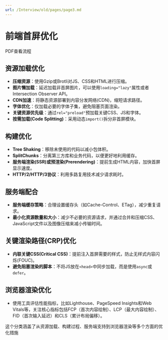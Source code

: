 ```yaml
---
url: /Interview/old/pages/page3.md
---
```

# 前端首屏优化

PDF查看流程

## 资源加载优化

* **压缩资源**：使用Gzip或Brotli对JS、CSS和HTML进行压缩。
* **图片懒加载**：延迟加载非首屏图片，可以使用`loading="lazy"`属性或者Intersection Observer API。
* **CDN加速**：将静态资源部署到内容分发网络(CDN)，缩短请求路径。
* **字体优化**：仅加载必要的字体子集，避免阻塞页面渲染。
* **关键资源优先级**：通过`rel="preload"`预加载关键CSS、JS和字体。
* **按需加载(Code Splitting)**：采用动态`import()`拆分非首屏模块。

## 构建优化

* **Tree Shaking**：移除未使用的代码以减小包体积。
* **SplitChunks**：分离第三方库和业务代码，以便更好地利用缓存。
* **服务端渲染(SSR)或预渲染(Prerendering)**：提前生成HTML内容，加快首屏显示速度。
* **HTTP/2/HTTP/3协议**：利用多路复用技术减少请求耗时。

## 服务端配合

* **服务端缓存策略**：合理设置缓存头（如Cache-Control、ETag），减少重复请求。
* **最小化资源数量和大小**：减少不必要的资源请求，并通过合并和压缩CSS、JavaScript文件以及图像压缩来减小传输时间。

## 关键渲染路径(CRP)优化

* **内联关键CSS(Critical CSS)**：提前注入首屏需要的样式，防止无样式内容闪烁(FOUC)。
* **避免阻塞渲染的脚本**：不将JS放在`<head>`中同步加载，而是使用`async`或`defer`。

## 浏览器渲染优化

* 使用工具评估性能指标，比如Lighthouse、PageSpeed Insights和Web Vitals等，关注核心指标包括FCP（首次内容绘制）、LCP（最大内容绘制）、FID（首次输入延迟）和CLS（累计布局偏移）。

这个分类涵盖了从资源加载、构建过程、服务端支持到浏览器渲染等多个方面的优化措施
